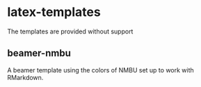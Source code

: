 # latex-templates

The templates are provided without support

## beamer-nmbu
A beamer template using the colors of NMBU set up to work with RMarkdown. 
